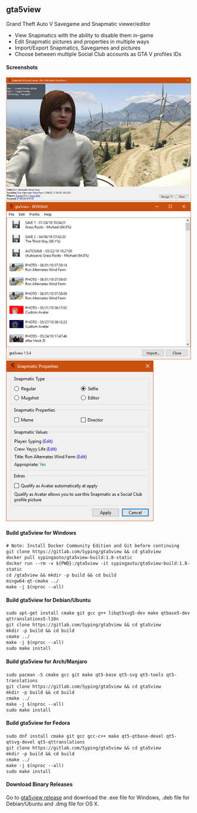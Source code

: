 ## gta5view
Grand Theft Auto V Savegame and Snapmatic viewer/editor

- View Snapmatics with the ability to disable them in-game
- Edit Snapmatic pictures and properties in multiple ways
- Import/Export Snapmatics, Savegames and pictures
- Choose between multiple Social Club accounts as GTA V profiles IDs

#### Screenshots
![Snapmatic Picture Viewer](res/src/picture.png)  
![User Interface](res/src/mainui.png)  
![Snapmatic Properties](res/src/prop.png)

#### Build gta5view for Windows

    # Note: Install Docker Community Edition and Git before continuing
    git clone https://gitlab.com/Syping/gta5view && cd gta5view
    docker pull sypingauto/gta5view-build:1.8-static
    docker run --rm -v ${PWD}:/gta5view -it sypingauto/gta5view-build:1.8-static
    cd /gta5view && mkdir -p build && cd build
    mingw64-qt-cmake ../
    make -j $(nproc --all)

#### Build gta5view for Debian/Ubuntu

    sudo apt-get install cmake git gcc g++ libqt5svg5-dev make qtbase5-dev qttranslations5-l10n
    git clone https://gitlab.com/Syping/gta5view && cd gta5view
    mkdir -p build && cd build
    cmake ../
    make -j $(nproc --all)
    sudo make install

#### Build gta5view for Arch/Manjaro

    sudo pacman -S cmake gcc git make qt5-base qt5-svg qt5-tools qt5-translations
    git clone https://gitlab.com/Syping/gta5view && cd gta5view
    mkdir -p build && cd build
    cmake ../
    make -j $(nproc --all)
    sudo make install

#### Build gta5view for Fedora

    sudo dnf install cmake git gcc gcc-c++ make qt5-qtbase-devel qt5-qtsvg-devel qt5-qttranslations
    git clone https://gitlab.com/Syping/gta5view && cd gta5view
    mkdir -p build && cd build
    cmake ../
    make -j $(nproc --all)
    sudo make install

#### Download Binary Releases

Go to [gta5view release](https://github.com/SyDevTeam/gta5view/releases) and download the .exe file for Windows, .deb file for Debian/Ubuntu and .dmg file for OS X.
